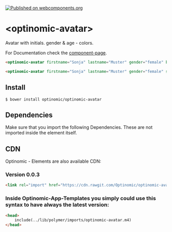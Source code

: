 [![Published on webcomponents.org](https://img.shields.io/badge/webcomponents.org-published-blue.svg)](https://www.webcomponents.org/element/optinomic/optinomic-avatar)

# \<optinomic-avatar\>

Avatar with initials. gender & age - colors.

For Documentation check the [component-page](https://optinomic.github.io/optinomic-avatar/components/optinomic-avatar/).


<!--
```
<custom-element-demo>
  <template>
    <link rel="import" href="optinomic-avatar.html">
    <next-code-block></next-code-block>
  </template>
</custom-element-demo>
```
-->
```html
<optinomic-avatar firstname="Sonja" lastname="Muster" gender="female" birthdate="1993-05-21T00:00:00.000000000000Z"></optinomic-avatar>

<optinomic-avatar firstname="Sonja" lastname="Muster" gender="female" small birthdate="1993-05-21T00:00:00.000000000000Z"></optinomic-avatar>
```


## Install

```
$ bower install optinomic/optinomic-avatar
```

## Dependencies

Make sure that you import the following Dependencies. These are not imported inside the element itself.

<link rel="import" href="../polymer/polymer.html">


## CDN

Optinomic - Elements are also available CDN:

### Version 0.0.3

```html
<link rel="import" href="https://cdn.rawgit.com/Optinomic/optinomic-avatar/57bcaa2f/optinomic-avatar.html">
```

### Inside Optinomic-App-Templates you simply could use this syntax to have always the latest version:
```html
<head>
    include(../lib/polymer/imports/optinomic-avatar.m4)
</head>
```
